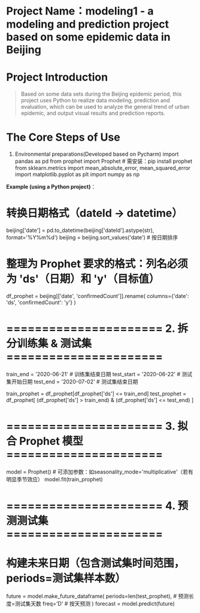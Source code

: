 #  Project Name：modeling1 - a modeling and prediction project based on some epidemic data in Beijing

# Project Introduction   
>Based on some data sets during the Beijing epidemic period, this project uses Python to realize data modeling, prediction and evaluation, which can be used to analyze the general trend of urban epidemic, and output visual results and prediction reports.

# The Core Steps of Use 
 1. Environmental preparations(Developed based on Pycharm)
import pandas as pd
from prophet import Prophet  # 需安装：pip install prophet
from sklearn.metrics import mean_absolute_error, mean_squared_error
import matplotlib.pyplot as plt
import numpy as np  

**Example (using a Python project)**：  
# 转换日期格式（dateId -> datetime）
beijing['date'] = pd.to_datetime(beijing['dateId'].astype(str), format='%Y%m%d')
beijing = beijing.sort_values('date')  # 按日期排序

# 整理为 Prophet 要求的格式：列名必须为 'ds'（日期）和 'y'（目标值）
df_prophet = beijing[['date', 'confirmedCount']].rename(
    columns={'date': 'ds', 'confirmedCount': 'y'}
)


# ====================== 2. 拆分训练集 & 测试集 ====================== #
train_end = '2020-06-21'       # 训练集结束日期
test_start = '2020-06-22'      # 测试集开始日期
test_end = '2020-07-02'        # 测试集结束日期

train_prophet = df_prophet[df_prophet['ds'] <= train_end]
test_prophet = df_prophet[
    (df_prophet['ds'] > train_end) & (df_prophet['ds'] <= test_end)
]


# ====================== 3. 拟合 Prophet 模型 ====================== #
model = Prophet()  # 可添加参数：如seasonality_mode='multiplicative'（若有明显季节效应）
model.fit(train_prophet)


# ====================== 4. 预测测试集 ====================== #
# 构建未来日期（包含测试集时间范围，periods=测试集样本数）
future = model.make_future_dataframe(
    periods=len(test_prophet),  # 预测长度=测试集天数
    freq='D'  # 按天预测
)
forecast = model.predict(future)
